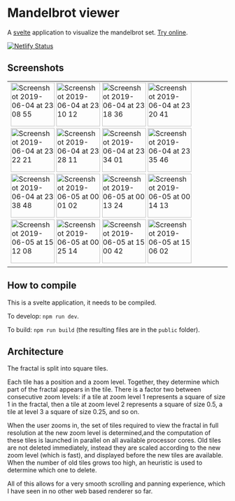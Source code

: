 # Mandelbrot viewer

A [svelte](https://svelte.dev/) application to visualize the mandelbrot set.
[Try online](https://mandelbrot-svelte.netlify.com/).

[![Netlify Status](https://api.netlify.com/api/v1/badges/054ffd27-8108-4986-b57c-5d7b22b33337/deploy-status)](https://app.netlify.com/sites/mandelbrot-svelte/deploys)

## Screenshots

<table>
<tr><td>
<img width="100" height="100" alt="Screenshot 2019-06-04 at 23 08 55" src="https://user-images.githubusercontent.com/552629/58944904-053f2280-8783-11e9-942a-4e48783c6910.png">
<img width="100" height="100" alt="Screenshot 2019-06-04 at 23 10 12" src="https://user-images.githubusercontent.com/552629/58944441-294e3400-8782-11e9-91d4-2d0f659c637a.png">
<img width="100" height="100" alt="Screenshot 2019-06-04 at 23 18 36" src="https://user-images.githubusercontent.com/552629/58944442-294e3400-8782-11e9-8e32-bd6697a6ca51.png">
<img width="100" height="100" alt="Screenshot 2019-06-04 at 23 20 41" src="https://user-images.githubusercontent.com/552629/58944443-294e3400-8782-11e9-8e3c-12aed1099195.png">
<img width="100" height="100" alt="Screenshot 2019-06-04 at 23 22 21" src="https://user-images.githubusercontent.com/552629/58944444-29e6ca80-8782-11e9-8d07-3595244d691a.png">
<img width="100" height="100" alt="Screenshot 2019-06-04 at 23 28 11" src="https://user-images.githubusercontent.com/552629/58944445-29e6ca80-8782-11e9-9a17-e8abb81a9928.png">
<img width="100" height="100" alt="Screenshot 2019-06-04 at 23 34 01" src="https://user-images.githubusercontent.com/552629/58944446-29e6ca80-8782-11e9-9324-349e73b1809e.png">
<img width="100" height="100" alt="Screenshot 2019-06-04 at 23 35 46" src="https://user-images.githubusercontent.com/552629/58944447-29e6ca80-8782-11e9-891a-2f4101d32072.png">
<img width="100" height="100" alt="Screenshot 2019-06-04 at 23 38 48" src="https://user-images.githubusercontent.com/552629/58944448-2a7f6100-8782-11e9-818a-3bd0a45c7c55.png">
<img width="100" height="100" alt="Screenshot 2019-06-05 at 00 01 02" src="https://user-images.githubusercontent.com/552629/58944449-2a7f6100-8782-11e9-8f59-fcc9485e1653.png">
<img width="100" height="100" alt="Screenshot 2019-06-05 at 00 13 24" src="https://user-images.githubusercontent.com/552629/58944453-2b17f780-8782-11e9-8518-0085b53feb4b.png">
<img width="100" height="100" alt="Screenshot 2019-06-05 at 00 14 13" src="https://user-images.githubusercontent.com/552629/58944454-2b17f780-8782-11e9-9ff6-68dffc5f8f06.png">
<img width="100" height="100" alt="Screenshot 2019-06-05 at 15 12 08" src="https://user-images.githubusercontent.com/552629/58958954-51e72580-87a4-11e9-9afc-b1a82a9ec9e4.png">
 <img width="100" height="100" alt="Screenshot 2019-06-05 at 00 25 14" src="https://user-images.githubusercontent.com/552629/58944456-2bb08e00-8782-11e9-9da5-d9f6053837d3.png">
<img width="100" height="100" alt="Screenshot 2019-06-05 at 15 00 42" src="https://user-images.githubusercontent.com/552629/58958254-cde06e00-87a2-11e9-9fdf-f80ac93dace7.png">
<img width="100" height="100" alt="Screenshot 2019-06-05 at 15 06 02" src="https://user-images.githubusercontent.com/552629/58958572-80b0cc00-87a3-11e9-846b-6b3b8f7948df.png">
</tr>
</table>

## How to compile

This is a svelte application, it needs to be compiled.

To develop: `npm run dev`.

To build: `npm run build` (the resulting files are in the `public` folder).

## Architecture

The fractal is split into square tiles.

Each tile has a position and a zoom level. Together, they determine which part of the fractal appears in the tile.
There is a factor two between consecutive zoom levels: if a tile at zoom level 1 represents a square of size 1 in the fractal, then a tile at zoom level 2 represents a square of size 0.5, a tile at level 3 a square of size 0.25, and so on.

When the user zooms in, the set of tiles required to view the fractal in full resolution at the new zoom level is determined,and the computation of these tiles is launched in parallel on all available processor cores. Old tiles are not deleted immediately, instead they are scaled according to the new zoom level (which is fast), and displayed before the new tiles are available. When the number of old tiles grows too high, an heuristic is used to determine which one to delete.

All of this allows for a very smooth scrolling and panning experience, which I have seen in no other web based renderer so far.
